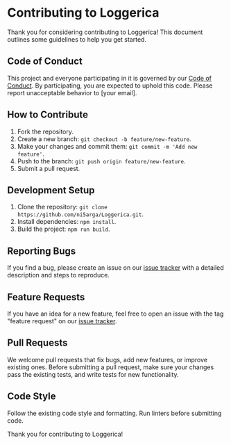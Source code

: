 # Contributing to Loggerica

Thank you for considering contributing to Loggerica! This document outlines some guidelines to help you get started.

## Code of Conduct

This project and everyone participating in it is governed by our [Code of Conduct](CODE_OF_CONDUCT.md). By participating, you are expected to uphold this code. Please report unacceptable behavior to [your email].

## How to Contribute

1. Fork the repository.
2. Create a new branch: `git checkout -b feature/new-feature`.
3. Make your changes and commit them: `git commit -m 'Add new feature'`.
4. Push to the branch: `git push origin feature/new-feature`.
5. Submit a pull request.

## Development Setup

1. Clone the repository: `git clone https://github.com/ni5arga/Loggerica.git`.
2. Install dependencies: `npm install`.
3. Build the project: `npm run build`.

## Reporting Bugs

If you find a bug, please create an issue on our [issue tracker](https://github.com/ni5arga/Loggerica/issues) with a detailed description and steps to reproduce.

## Feature Requests

If you have an idea for a new feature, feel free to open an issue with the tag "feature request" on our [issue tracker](https://github.com/ni5arga/Loggerica/issues).

## Pull Requests

We welcome pull requests that fix bugs, add new features, or improve existing ones. Before submitting a pull request, make sure your changes pass the existing tests, and write tests for new functionality.

## Code Style

Follow the existing code style and formatting. Run linters before submitting code.

Thank you for contributing to Loggerica!
